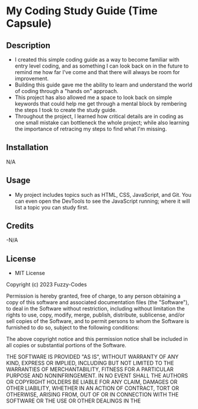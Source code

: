 # My Coding Study Guide (Time Capsule)

## Description

- I created this simple coding guide as a way to become familiar with entry level coding, and as something I can look back on in the future to remind me how far I've come and that there will always be room for improvement.
- Building this guide gave me the ability to learn and understand the world of coding through a "hands on" approach.
- This project has also allowed me a space to look back on simple keywords that could help me get through a mental block by rembering the steps I took to create the study guide.
- Throughout the project, I learned how critical details are in coding as one small mistake can bottleneck the whole project; while also learning the importance of retracing my steps to find what I'm missing.

## Installation

N/A

## Usage

- My project includes topics such as HTML, CSS, JavaScript, and Git. You can even open the DevTools to see the JavaScript running; where it will list a topic you can study first.

## Credits

-N/A

## License

- MIT License

Copyright (c) 2023 Fuzzy-Codes

Permission is hereby granted, free of charge, to any person obtaining a copy
of this software and associated documentation files (the "Software"), to deal
in the Software without restriction, including without limitation the rights
to use, copy, modify, merge, publish, distribute, sublicense, and/or sell
copies of the Software, and to permit persons to whom the Software is
furnished to do so, subject to the following conditions:

The above copyright notice and this permission notice shall be included in all
copies or substantial portions of the Software.

THE SOFTWARE IS PROVIDED "AS IS", WITHOUT WARRANTY OF ANY KIND, EXPRESS OR
IMPLIED, INCLUDING BUT NOT LIMITED TO THE WARRANTIES OF MERCHANTABILITY,
FITNESS FOR A PARTICULAR PURPOSE AND NONINFRINGEMENT. IN NO EVENT SHALL THE
AUTHORS OR COPYRIGHT HOLDERS BE LIABLE FOR ANY CLAIM, DAMAGES OR OTHER
LIABILITY, WHETHER IN AN ACTION OF CONTRACT, TORT OR OTHERWISE, ARISING FROM,
OUT OF OR IN CONNECTION WITH THE SOFTWARE OR THE USE OR OTHER DEALINGS IN THE

